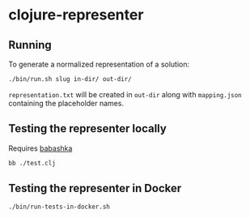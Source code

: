# clojure-representer

## Running

To generate a normalized representation of a solution:

``` sh
./bin/run.sh slug in-dir/ out-dir/
```

`representation.txt` will be created in `out-dir` along with `mapping.json` containing the placeholder names.

## Testing the representer locally

Requires [babashka](https://github.com/babashka/babashka)

``` sh
bb ./test.clj
```

## Testing the representer in Docker

``` sh
./bin/run-tests-in-docker.sh
```